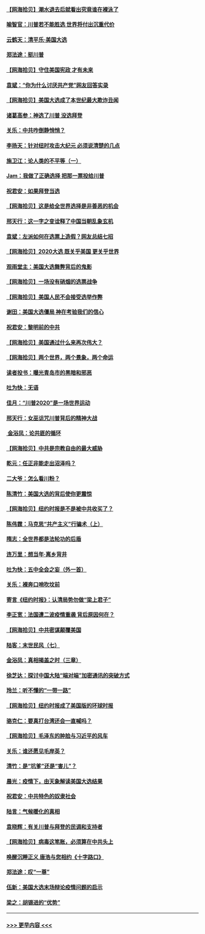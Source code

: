 #### [【网海拾贝】潮水退去后就看出究竟谁在裸泳了](../pages/nsc993/n12543321.md?t=11121451) 
#### [喻智官：川普若不能胜选 世界将付出沉重代价](../pages/nsc993/n12541352.md?t=11121451) 
#### [云鹤天：清平乐‧美国大选](../pages/nsc993/n12540916.md?t=11121451) 
#### [郑法途：挺川普](../pages/nsc993/n12540898.md?t=11121451) 
#### [【网海拾贝】守住美国宪政 才有未来](../pages/nsc993/n12540423.md?t=11121451) 
#### [袁斌：“你为什么讨厌共产党”网友回答实录](../pages/nsc993/n12540208.md?t=11121451) 
#### [【网海拾贝】美国大选成了本世纪最大欺诈丑闻](../pages/nsc993/n12538029.md?t=11121451) 
#### [诸葛高参：神选了川普 没选拜登](../pages/nsc993/n12537664.md?t=11121451) 
#### [关乐：中共咋倒静悄悄？](../pages/nsc993/n12537615.md?t=11121451) 
#### [李扬天：针对纽时攻击大纪元 必须说清楚的几点](../pages/nsc993/n12536001.md?t=11121451) 
#### [施卫江：论人类的不平等（一）](../pages/nsc993/n12535700.md?t=11121451) 
#### [Jam：我做了正确选择 把那一票投给川普](../pages/nsc993/n12535743.md?t=11121451) 
#### [祝君安：如果拜登当选](../pages/nsc993/n12535726.md?t=11121451) 
#### [【网海拾贝】这是给全世界选择是非善恶的机会](../pages/nsc993/n12535061.md?t=11121451) 
#### [邢天行：这一字之变诠释了中国当朝乱象玄机](../pages/nsc993/n12533446.md?t=11121451) 
#### [袁斌：左派如何在选票上造假？网友总结七招](../pages/nsc993/n12533180.md?t=11121451) 
#### [【网海拾贝】2020大选 既关乎美国 更关乎世界](../pages/nsc993/n12533161.md?t=11121451) 
#### [观雨堂主：美国大选舞弊背后的鬼影](../pages/nsc993/n12533153.md?t=11121451) 
#### [【网海拾贝】一场没有硝烟的选票战争](../pages/nsc993/n12531883.md?t=11121451) 
#### [【网海拾贝】美国人民不会接受选举作弊](../pages/nsc993/n12528850.md?t=11121451) 
#### [谢田：美国大选僵局 神在考验我们的信心](../pages/nsc993/n12527932.md?t=11121451) 
#### [祝君安：黎明前的中共](../pages/nsc993/n12524071.md?t=11121451) 
#### [【网海拾贝】美国通过什么来再次伟大？](../pages/nsc993/n12523844.md?t=11121451) 
#### [【网海拾贝】两个世界，两个景象，两个命运](../pages/nsc993/n12521419.md?t=11121451) 
#### [读者投书：曝光青岛市的黑暗和邪恶](../pages/nsc993/n12520988.md?t=11121451) 
#### [吐为快：无语](../pages/nsc993/n12518588.md?t=11121451) 
#### [佳月：“川普2020”是一场世界运动](../pages/nsc993/n12518581.md?t=11121451) 
#### [邢天行：女巫诅咒川普背后的精神大战](../pages/nsc993/n12517257.md?t=11121451) 
#### [ 金浴凤：论共匪的循环](../pages/nsc993/n12517133.md?t=11121451) 
#### [【网海拾贝】中共是宗教自由的最大威胁](../pages/nsc993/n12516879.md?t=11121451) 
#### [乾元：任正非能走出沼泽吗？](../pages/nsc993/n12515831.md?t=11121451) 
#### [二大爷：怎么看川粉？](../pages/nsc993/n12515820.md?t=11121451) 
#### [陈清竹：美国大选的背后使你更震惊](../pages/nsc993/n12515589.md?t=11121451) 
#### [【网海拾贝】纽约时报是不是被中共收买了？](../pages/nsc993/n12515122.md?t=11121451) 
#### [陈伟霆：马克思“共产主义”行骗术（上）](../pages/nsc993/n12510217.md?t=11121451) 
#### [隋志：全世界都是法轮功的后盾](../pages/nsc993/n12510636.md?t=11121451) 
#### [连万里：想当年‧离乡背井](../pages/nsc993/n12510623.md?t=11121451) 
#### [吐为快：五中全会之妄（外一首）](../pages/nsc993/n12510470.md?t=11121451) 
#### [关乐：裸奔口哨吹坟前](../pages/nsc993/n12510403.md?t=11121451) 
#### [寄言《纽约时报》：认清局势勿做“梁上君子”](../pages/nsc993/n12510042.md?t=11121451) 
#### [李正宽：法国遭二波疫情重袭 背后原因何在？](../pages/nsc993/n12509971.md?t=11121451) 
#### [【网海拾贝】中共密谋颠覆美国](../pages/nsc993/n12509816.md?t=11121451) 
#### [陆客：末世民风（七）](../pages/nsc993/n12507822.md?t=11121451) 
#### [金浴凤：真相揭盖之时（三章）](../pages/nsc993/n12507804.md?t=11121451) 
#### [徐芝达：探讨中国大陆“端对端”加密通讯的突破方式](../pages/nsc993/n12507682.md?t=11121451) 
#### [玲兰：听不懂的“一带一路”](../pages/nsc993/n12507669.md?t=11121451) 
#### [【网海拾贝】纽约时报成了美国版的环球时报](../pages/nsc993/n12507053.md?t=11121451) 
#### [骆克仁：要真打台湾还会一直喊吗？](../pages/nsc993/n12506843.md?t=11121451) 
#### [【网海拾贝】毛泽东的肿脸与习近平的风车](../pages/nsc993/n12504537.md?t=11121451) 
#### [关乐：谁还愿见毛岸英？](../pages/nsc993/n12503866.md?t=11121451) 
#### [清竹：是“坑爹”还是“害儿”？](../pages/nsc993/n12503034.md?t=11121451) 
#### [晨光：疫情下，由天象解读美国大选结果](../pages/nsc993/n12502536.md?t=11121451) 
#### [祝君安：中共特色的奴隶社会](../pages/nsc993/n12501529.md?t=11121451) 
#### [陆言：气候暖化的真相](../pages/nsc993/n12501183.md?t=11121451) 
#### [袁晓辉：有关川普与拜登的民调和支持者](../pages/nsc993/n12500433.md?t=11121451) 
#### [【网海拾贝】病毒这笔账，必须算在中共头上](../pages/nsc993/n12500320.md?t=11121451) 
#### [唤醒沉睡正义 唐浩与您相约《十字路口》](../pages/nsc993/n12497980.md?t=11121451) 
#### [郑法途：叹“一尊”](../pages/nsc993/n12498837.md?t=11121451) 
#### [伍新：美国大选末场辩论疫情问题的启示](../pages/nsc993/n12498829.md?t=11121451) 
#### [梁之：胡锡进的“优势”](../pages/nsc993/n12498780.md?t=11121451) 

----
#### [ >>> 更早内容 <<< ](../indexes/nsc993-earlier.md)

